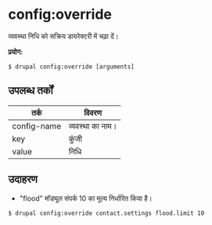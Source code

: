# config:override
व्यवस्था निधि को सक्रिय डायरेक्टरी में चढ़ा दें।

**प्रयोग:**
```
$ drupal config:override [arguments] 
```

## उपलब्ध तर्कों
तर्क | विवरण
---------|-------------
config-name | व्यवस्था का नाम।
key | कुंजी
value | निधि

## उदाहरण
* "flood" मॉड्यूल संपर्क 10 का मूल्य निर्धारित किया है।
```
$ drupal config:override contact.settings flood.limit 10
```
